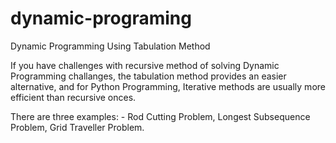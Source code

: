 # dynamic-programing
Dynamic Programming Using Tabulation Method

If you have challenges with recursive method of solving Dynamic Programming challanges, the tabulation method
provides an easier alternative, and for Python Programming, Iterative methods are usually more efficient than 
recursive onces.

There are three examples: - 
  Rod Cutting Problem,
  Longest Subsequence Problem,
  Grid Traveller Problem.
